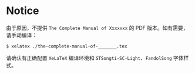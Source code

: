 # Notice

由于原因，不提供 `The Complete Manual of Xxxxxxx` 的 PDF 版本。如有需要，请手动编译：

```shell
$ xelatex ./the-complete-manual-of-_______.tex
```

请确认有正确配置 `XeLaTeX` 编译环境和 `STSongti-SC-Light`、`FandolSong` 字体样式。
